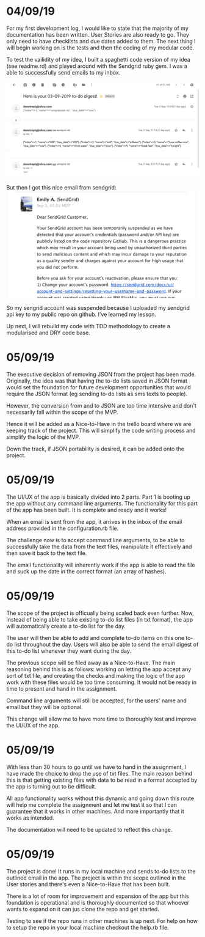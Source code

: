 # 04/09/19
  For my first development log, I would like to state that the majority of my documentation has been written. User Stories are also ready to go. They only need to have checklists and due dates added to them. The next thing I will begin working on is the tests and then the coding of my modular code.

  To test the vailidity of my idea, I built a spaghetti code version of my idea (see readme.rd) and played around with the Sendgrid ruby gem. I was a able to successfully send emails to my inbox.

  ![sendgrid emails](https://github.com/llausa/coder_academy_terminal_app/blob/master/imgs/sendgrid_test.png)

  But then I got this nice email from sendgrid:
  ![suspended](https://github.com/llausa/coder_academy_terminal_app/blob/master/imgs/suspended_sendgrid.png)

  So my sengrid account was suspended because I uploaded my sendgrid api key to my public repo on github. I've learned my lesson.

  Up next, I will rebuild my code with TDD methodology to create a modularised and DRY code base.

# 05/09/19
  The executive decision of removing JSON from the project has been made. Originally, the idea was that having the to-do lists saved in JSON format would set the foundation for future development opportunities that would require the JSON format (eg sending to-do lists as sms texts to people).

  However, the conversion from and to JSON are too time intensive and don't necessarily fall within the scope of the MVP.

  Hence it will be added as a Nice-to-Have in the trello board where we are keeping track of the project. This will simplify the code writing process and simplify the logic of the MVP.

  Down the track, if JSON portability is desired, it can be added onto the project.

# 05/09/19
  The UI/UX of the app is basically divided into 2 parts. Part 1 is booting up the app without any command line arguments. The functionality for this part of the app has been built. It is complete and ready and it works!

  When an email is sent from the app, it arrives in the inbox of the email address provided in the configuration.rb file.

  The challenge now is to accept command line arguments, to be able to successfully take the data from the text files, manipulate it effectively and then save it back to the text file.

  The email functionality will inherently work if the app is able to read the file and suck up the date in the correct format (an array of hashes).

# 05/09/19
  The scope of the project is officually being scaled back even further. Now, instead of being able to take existing to-do list files (in txt format), the app will automatically create a to-do list for the day.

  The user will then be able to add and complete to-do items on this one to-do list throughout the day. Users will also be able to send the email digest of this to-do list whenever they want during the day.

  The previous scope will be filed away as a Nice-to-Have. The main reasoning behind this is as follows: working on letting the app accept any sort of txt file, and creating the checks and making the logic of the app work with these files would be too time consuming. It would not be ready in time to present and hand in the assignment.

  Command line arguments will still be accepted, for the users' name and email but they will be optional.

  This change will allow me to have more time to thoroughly test and improve the UI/UX of the app.

# 05/09/19
  With less than 30 hours to go until we have to hand in the assignment, I have made the choice to drop the use of txt files. The main reason behind this is that getting existing files with data to be read in a format accepted by the app is turning out to be difficult.

  All app functionality works without this dynamic and going down this route will help me complete the assignment and let me test it so that I can guarantee that it works in other machines. And more importantly that it works as intended.

  The documentation will need to be updated to reflect this change.

# 05/09/19
  The project is done! It runs in my local machine and sends to-do lists to the outlined email in the app. The project is within the scope outlined in the User stories and there's even a Nice-to-Have that has been built.

  There is a lot of room for improvement and expansion of the app but this foundation is operational and is thoroughly documented so that whoever wants to expand on it can jus clone the repo and get started.

  Testing to see if the repo runs in other machines is up next. For help on how to setup the repo in your local machine checkout the help.rb file.
